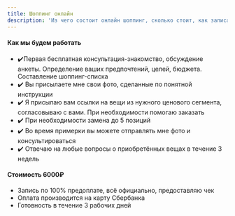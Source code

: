 ```yaml
---
title: Шоппинг онлайн
description: 'Из чего состоит онлайн шоппинг, сколько стоит, как записаться?'
---
```

#### Как мы будем работать
- ✔️Первая бесплатная консультация-знакомство, обсуждение анкеты. Определение ваших предпочтений, целей, бюджета. Составление шоппинг-списка
- ✔️ Вы присылаете мне свои фото, сделанные по понятной инструкции
- ✔️ Я присылаю вам ссылки на вещи из нужного ценового сегмента, согласовываю с вами. При необходимости помогаю заказать
- ✔️ При необходимости замена до 5 позиций
- ✔️ Во время примерки вы можете отправлять мне фото и консультироваться 
- ✔️ Отвечаю на любые вопросы о приобретённых вещах в течение 3 недель
#### Стоимость 6000₽
- Запись по 100% предоплате, всё официально, предоставляю чек
- Оплата производится на карту Сбербанка
- Готовность в течение 3 рабочих дней